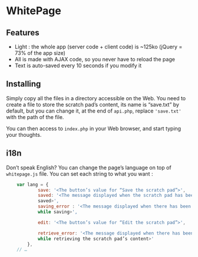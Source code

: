 WhitePage
=========

Features
--------

* Light : the whole app (server code + client code) is ~125ko (jQuery = 73% of
  the app size)
* All is made with AJAX code, so you never have to reload the page
* Text is auto-saved every 10 seconds if you modify it

Installing
----------

Simply copy all the files in a directory accessible on the Web. You need to
create a file to store the scratch pad’s content, its name is “save.txt” by
default, but you can change it, at the end of `api.php`, replace `'save.txt'`
with the path of the file.

You can then access to `index.php` in your Web browser, and start typing your
thoughts.


i18n
----

Don’t speak English? You can change the page’s language on top of
`whitepage.js` file. You can set each string to what you want :

```js
    var lang = {
            save: '<The button’s value for “Save the scratch pad”>',
            saved: '<The message displayed when the scratch pad has been
            saved>',
            saving_error : '<The message displayed when there has been an error
            while saving>',

            edit: '<The button’s value for “Edit the scratch pad”>',

            retrieve_error: '<The message displayed when there has been an error
            while retrieving the scratch pad’s content>'
        },
    // …
```
